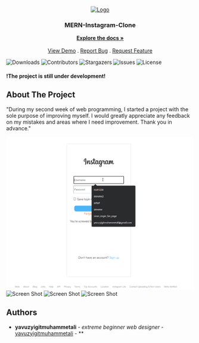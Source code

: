 <br/>
<p align="center">
  <a href="https://github.com/yavuzyigitmuhammetali/MERN-Instagram-Clone">
    <img src="https://cdn2.iconfinder.com/data/icons/social-media-2285/512/1_Instagram_colored_svg_1-512.png" alt="Logo" width="80" height="80">
  </a>

  <h3 align="center">MERN-Instagram-Clone</h3>

  <p align="center">
    <a href="https://github.com/yavuzyigitmuhammetali/MERN-Instagram-Clone"><strong>Explore the docs »</strong></a>
    <br/>
    <br/>
    <a href="https://github.com/yavuzyigitmuhammetali/MERN-Instagram-Clone">View Demo</a>
    .
    <a href="https://github.com/yavuzyigitmuhammetali/MERN-Instagram-Clone/issues">Report Bug</a>
    .
    <a href="https://github.com/yavuzyigitmuhammetali/MERN-Instagram-Clone/issues">Request Feature</a>
  </p>
</p>

![Downloads](https://img.shields.io/github/downloads/yavuzyigitmuhammetali/MERN-Instagram-Clone/total) ![Contributors](https://img.shields.io/github/contributors/yavuzyigitmuhammetali/MERN-Instagram-Clone?color=dark-green) ![Stargazers](https://img.shields.io/github/stars/yavuzyigitmuhammetali/MERN-Instagram-Clone?style=social) ![Issues](https://img.shields.io/github/issues/yavuzyigitmuhammetali/MERN-Instagram-Clone) ![License](https://img.shields.io/github/license/yavuzyigitmuhammetali/MERN-Instagram-Clone) 



#### !The project is still under development!

## About The Project

"During my second week of web programming, I started a project with the sole purpose of improving myself. I would greatly appreciate any feedback on my mistakes and areas where I need improvement. Thank you in advance."

![](https://raw.githubusercontent.com/yavuzyigitmuhammetali/MERN-Instagram-Clone/master/images-main/Animation.gif)
![Screen Shot](
https://raw.githubusercontent.com/yavuzyigitmuhammetali/images/main/Animation2.gif?token=GHSAT0AAAAAAB7YGCTC3DDZIXQW7GV7A5XIZAIX4LA
)
![Screen Shot](
https://raw.githubusercontent.com/yavuzyigitmuhammetali/images/main/Animation3.gif?token=GHSAT0AAAAAAB7YGCTC45R24OPMZ63XTQMEZAIYBLA
)
![Screen Shot](
https://raw.githubusercontent.com/yavuzyigitmuhammetali/images/main/Animation4.gif?token=GHSAT0AAAAAAB7YGCTCLJ2CFOKJHAMJCVEMZAIYJRQ
)



## Authors

* **yavuzyigitmuhammetali** - *extreme beginner web designer* - [yavuzyigitmuhammetali](https://github.com/yavuzyigitmuhammetali) - **


